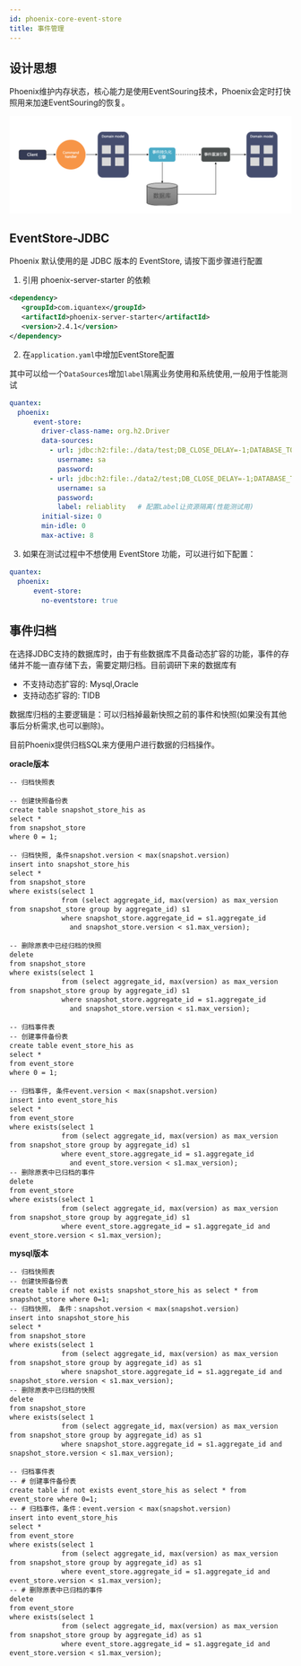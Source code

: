 ```yaml
---
id: phoenix-core-event-store
title: 事件管理
---
```


## 设计思想
Phoenix维护内存状态，核心能力是使用EventSouring技术，Phoenix会定时打快照用来加速EventSouring的恢复。

![show](../../assets/phoenix2.x/phoenix-lite/eventsouring.png)

## EventStore-JDBC

Phoenix 默认使用的是 JDBC 版本的 EventStore, 请按下面步骤进行配置

1. 引用 phoenix-server-starter 的依赖

```xml
<dependency>
   <groupId>com.iquantex</groupId>
   <artifactId>phoenix-server-starter</artifactId>
   <version>2.4.1</version>
</dependency>
```

2. 在`application.yaml`中增加EventStore配置

其中可以给一个`DataSources`增加`label`隔离业务使用和系统使用,一般用于性能测试

```yaml
quantex:
  phoenix:
      event-store:
        driver-class-name: org.h2.Driver
        data-sources:
          - url: jdbc:h2:file:./data/test;DB_CLOSE_DELAY=-1;DATABASE_TO_UPPER=FALSE;INIT=CREATE SCHEMA IF NOT EXISTS PUBLIC
            username: sa
            password:
          - url: jdbc:h2:file:./data2/test;DB_CLOSE_DELAY=-1;DATABASE_TO_UPPER=FALSE;INIT=CREATE SCHEMA IF NOT EXISTS PUBLIC
            username: sa
            password:
            label: reliablity   # 配置Label让资源隔离(性能测试用)
        initial-size: 0
        min-idle: 0
        max-active: 8
```

3. 如果在测试过程中不想使用 EventStore 功能，可以进行如下配置：

```yaml
quantex:
  phoenix:
      event-store:
        no-eventstore: true
```

## 事件归档

在选择JDBC支持的数据库时，由于有些数据库不具备动态扩容的功能，事件的存储并不能一直存储下去，需要定期归档。目前调研下来的数据库有

- 不支持动态扩容的: Mysql,Oracle
- 支持动态扩容的: TIDB

数据库归档的主要逻辑是：可以归档掉最新快照之前的事件和快照(如果没有其他事后分析需求,也可以删除)。

目前Phoenix提供归档SQL来方便用户进行数据的归档操作。

**oracle版本**

```oracle
-- 归档快照表

-- 创建快照备份表
create table snapshot_store_his as
select *
from snapshot_store
where 0 = 1;

-- 归档快照, 条件snapshot.version < max(snapshot.version)
insert into snapshot_store_his
select *
from snapshot_store
where exists(select 1
             from (select aggregate_id, max(version) as max_version from snapshot_store group by aggregate_id) s1
             where snapshot_store.aggregate_id = s1.aggregate_id
               and snapshot_store.version < s1.max_version);

-- 删除原表中已经归档的快照
delete
from snapshot_store
where exists(select 1
             from (select aggregate_id, max(version) as max_version from snapshot_store group by aggregate_id) s1
             where snapshot_store.aggregate_id = s1.aggregate_id
               and snapshot_store.version < s1.max_version);

-- 归档事件表
-- 创建事件备份表
create table event_store_his as
select *
from event_store
where 0 = 1;

-- 归档事件, 条件event.version < max(snapshot.version)
insert into event_store_his
select *
from event_store
where exists(select 1
             from (select aggregate_id, max(version) as max_version from snapshot_store group by aggregate_id) s1
             where event_store.aggregate_id = s1.aggregate_id
               and event_store.version < s1.max_version);
-- 删除原表中已归档的事件
delete
from event_store
where exists(select 1
             from (select aggregate_id, max(version) as max_version from snapshot_store group by aggregate_id) s1
             where event_store.aggregate_id = s1.aggregate_id and event_store.version < s1.max_version);
```


**mysql版本**

```mysql
-- 归档快照表
-- 创建快照备份表
create table if not exists snapshot_store_his as select * from snapshot_store where 0=1;
-- 归档快照， 条件：snapshot.version < max(snapshot.version)
insert into snapshot_store_his
select *
from snapshot_store
where exists(select 1
             from (select aggregate_id, max(version) as max_version from snapshot_store group by aggregate_id) as s1
             where snapshot_store.aggregate_id = s1.aggregate_id and snapshot_store.version < s1.max_version);
-- 删除原表中已归档的快照
delete
from snapshot_store
where exists(select 1
             from (select aggregate_id, max(version) as max_version from snapshot_store group by aggregate_id) as s1
             where snapshot_store.aggregate_id = s1.aggregate_id and snapshot_store.version < s1.max_version);

-- 归档事件表
-- # 创建事件备份表
create table if not exists event_store_his as select * from event_store where 0=1;
-- # 归档事件，条件：event.version < max(snapshot.version)
insert into event_store_his
select *
from event_store
where exists(select 1
             from (select aggregate_id, max(version) as max_version from snapshot_store group by aggregate_id) as s1
             where event_store.aggregate_id = s1.aggregate_id and event_store.version < s1.max_version);
-- # 删除原表中已归档的事件
delete
from event_store
where exists(select 1
             from (select aggregate_id, max(version) as max_version from snapshot_store group by aggregate_id) as s1
             where event_store.aggregate_id = s1.aggregate_id and event_store.version < s1.max_version);
```
